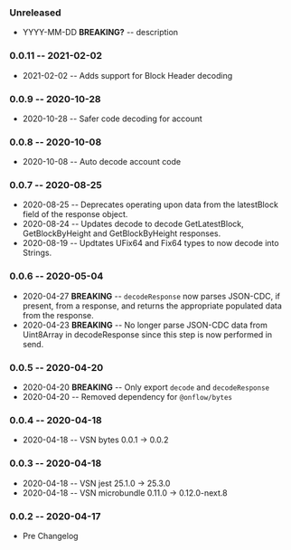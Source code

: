 ### Unreleased

- YYYY-MM-DD **BREAKING?** -- description

### 0.0.11 -- 2021-02-02

- 2021-02-02 -- Adds support for Block Header decoding

### 0.0.9 -- 2020-10-28

- 2020-10-28 -- Safer code decoding for account

### 0.0.8 -- 2020-10-08

- 2020-10-08 -- Auto decode account code

### 0.0.7 -- 2020-08-25

- 2020-08-25 -- Deprecates operating upon data from the latestBlock field of the response object.
- 2020-08-24 -- Updates decode to decode GetLatestBlock, GetBlockByHeight and GetBlockByHeight responses.
- 2020-08-19 -- Updtates UFix64 and Fix64 types to now decode into Strings.

### 0.0.6 -- 2020-05-04

- 2020-04-27 **BREAKING** -- `decodeResponse` now parses JSON-CDC, if present, from a response, and returns the appropriate populated data from the response.
- 2020-04-23 **BREAKING** -- No longer parse JSON-CDC data from Uint8Array in decodeResponse since this step is now performed in send.

### 0.0.5 -- 2020-04-20

- 2020-04-20 **BREAKING** -- Only export `decode` and `decodeResponse`
- 2020-04-20 -- Removed dependency for `@onflow/bytes`

### 0.0.4 -- 2020-04-18

- 2020-04-18 -- VSN bytes 0.0.1 -> 0.0.2

### 0.0.3 -- 2020-04-18

- 2020-04-18 -- VSN jest 25.1.0 -> 25.3.0
- 2020-04-18 -- VSN microbundle 0.11.0 -> 0.12.0-next.8

### 0.0.2 -- 2020-04-17

- Pre Changelog
